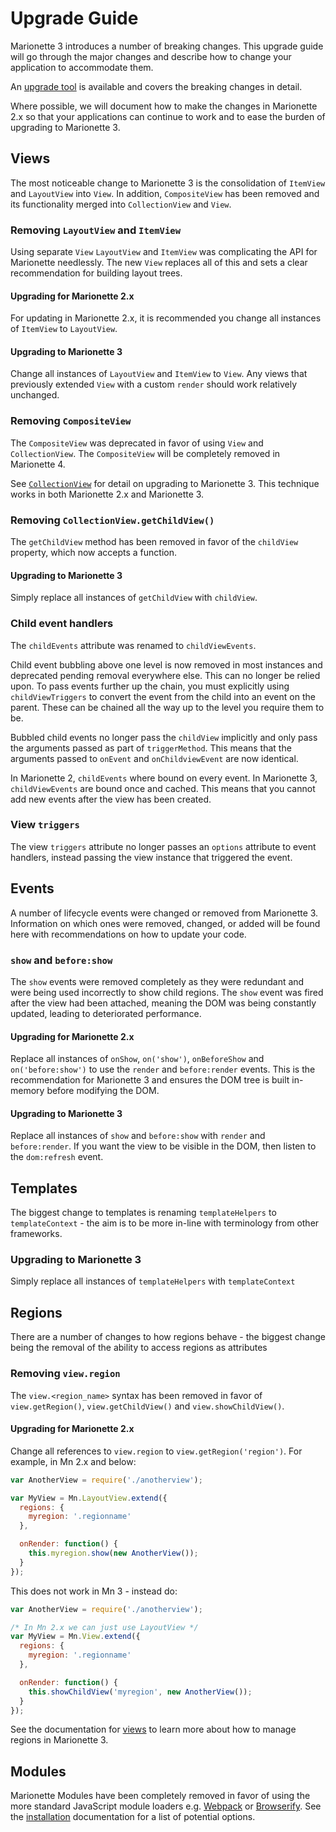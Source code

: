 # Upgrade Guide

Marionette 3 introduces a number of breaking changes. This upgrade guide will go
through the major changes and describe how to change your application to
accommodate them.

An [upgrade tool](https://github.com/marionettejs/marionette-v3-compat) is available
and covers the breaking changes in detail.

Where possible, we will document how to make the changes in Marionette 2.x so
that your applications can continue to work and to ease the burden of upgrading
to Marionette 3.

## Views

The most noticeable change to Marionette 3 is the consolidation of `ItemView`
and `LayoutView` into `View`. In addition, `CompositeView` has been removed and
its functionality merged into `CollectionView` and `View`.

### Removing `LayoutView` and `ItemView`

Using separate `View` `LayoutView` and `ItemView` was complicating the API for
Marionette needlessly. The new `View` replaces all of this and sets a clear
recommendation for building layout trees.

#### Upgrading for Marionette 2.x

For updating in Marionette 2.x, it is recommended you change all instances of
`ItemView` to `LayoutView`.

#### Upgrading to Marionette 3

Change all instances of `LayoutView` and `ItemView` to `View`. Any views that
previously extended `View` with a custom `render` should work relatively
unchanged.

### Removing `CompositeView`

The `CompositeView` was deprecated in favor of using `View` and
`CollectionView`. The `CompositeView` will be completely removed in Marionette
4.

See [`CollectionView`](./marionette.collectionview.md#rendering-collectionviews)
for detail on upgrading to Marionette 3. This technique works in both Marionette
2.x and Marionette 3.

### Removing `CollectionView.getChildView()`

The `getChildView` method has been removed in favor of the `childView` property,
which now accepts a function.

#### Upgrading to Marionette 3

Simply replace all instances of `getChildView` with `childView`.

### Child event handlers

The `childEvents` attribute was renamed to `childViewEvents`.

Child event bubbling above one level is now removed in most instances and
deprecated pending removal everywhere else. This can no longer be relied upon.
To pass events further up the chain, you must explicitly using
`childViewTriggers` to convert the event from the child into an event on the
parent. These can be chained all the way up to the level you require them to be.

Bubbled child events no longer pass the `childView` implicitly and only pass the
arguments passed as part of `triggerMethod`. This means that the arguments
passed to `onEvent` and `onChildviewEvent` are now identical.

In Marionette 2, `childEvents` where bound on every event. In Marionette 3,
`childViewEvents` are bound once and cached. This means that you cannot add new
events after the view has been created.

### View `triggers`

The view `triggers` attribute no longer passes an `options` attribute to event
handlers, instead passing the view instance that triggered the event.

## Events

A number of lifecycle events were changed or removed from Marionette 3.
Information on which ones were removed, changed, or added will be found here
with recommendations on how to update your code.

### `show` and `before:show`

The `show` events were removed completely as they were redundant and were being
used incorrectly to show child regions. The `show` event was fired after the
view had been attached, meaning the DOM was being constantly updated, leading to
deteriorated performance.

#### Upgrading for Marionette 2.x

Replace all instances of `onShow`, `on('show')`, `onBeforeShow` and
`on('before:show')` to use the `render` and `before:render` events. This is the
recommendation for Marionette 3 and ensures the DOM tree is built in-memory
before modifying the DOM.

#### Upgrading to Marionette 3

Replace all instances of `show` and `before:show` with `render` and
`before:render`. If you want the view to be visible in the DOM, then listen to
the `dom:refresh` event.

## Templates

The biggest change to templates is renaming `templateHelpers` to
`templateContext` - the aim is to be more in-line with terminology from other
frameworks.

### Upgrading to Marionette 3

Simply replace all instances of `templateHelpers` with `templateContext`

## Regions

There are a number of changes to how regions behave - the biggest change being
the removal of the ability to access regions as attributes

### Removing `view.region`

The `view.<region_name>` syntax has been removed in favor of `view.getRegion()`,
`view.getChildView()` and `view.showChildView()`.

#### Upgrading for Marionette 2.x

Change all references to `view.region` to `view.getRegion('region')`. For
example, in Mn 2.x and below:

```javascript
var AnotherView = require('./anotherview');

var MyView = Mn.LayoutView.extend({
  regions: {
    myregion: '.regionname'
  },

  onRender: function() {
    this.myregion.show(new AnotherView());
  }
});
```

This does not work in Mn 3 - instead do:

```javascript
var AnotherView = require('./anotherview');

/* In Mn 2.x we can just use LayoutView */
var MyView = Mn.View.extend({
  regions: {
    myregion: '.regionname'
  },

  onRender: function() {
    this.showChildView('myregion', new AnotherView());
  }
});
```

See the documentation for [views](marionette.view.md#laying-out-views---regions)
to learn more about how to manage regions in Marionette 3.

## Modules

Marionette Modules have been completely removed in favor of using the more
standard JavaScript module loaders e.g.
[Webpack](./installation.md#quick-start-using-npm-and-webpack) or
[Browserify](./installation.md#quick-start-using-npm-and-browserify). See the
[installation](./installation.md) documentation for a list of potential options.
